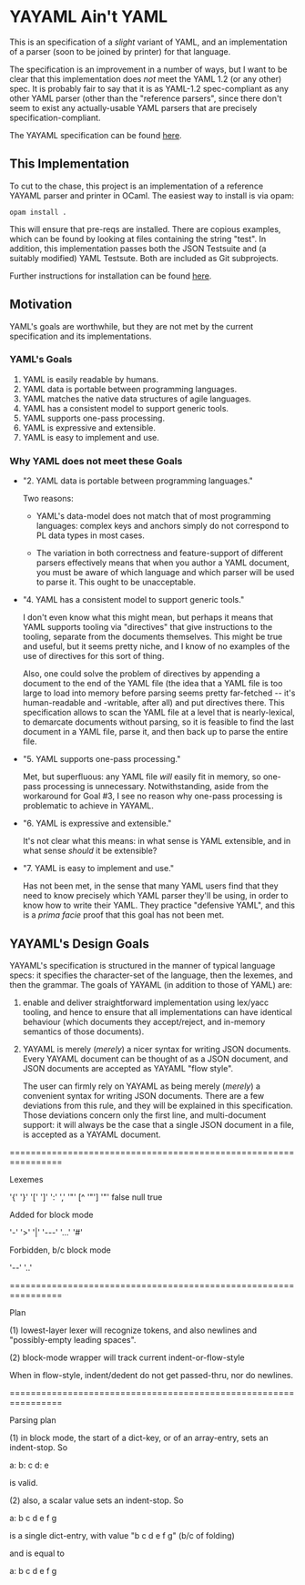 # YAYAML Ain't YAML

This is an specification of a *slight* variant of
YAML, and an implementation of a parser (soon to be joined by printer) for that language.

The specification is an improvement in a number of ways, but I want to
be clear that this implementation does *not* meet the YAML 1.2 (or any
other) spec.  It is probably fair to say that it is as YAML-1.2
spec-compliant as any other YAML parser (other than the "reference
parsers", since there don't seem to exist any actually-usable YAML
parsers that are precisely specification-compliant.

The YAYAML specification can be found [here](YAYAML-SPECIFICATION.md).

## This Implementation

To cut to the chase, this project is an implementation of a reference
YAYAML parser and printer in OCaml.  The easiest way to install is via
opam:

```
opam install .
```

This will ensure that pre-reqs are installed.  There are copious
examples, which can be found by looking at files containing the string
"test".  In addition, this implementation passes both the JSON
Testsuite and (a suitably modified) YAML Testsute.  Both are included
as Git subprojects.

Further instructions for installation can be found [here](INSTALL.md).

## Motivation

YAML's goals are worthwhile, but they are not met by the current
specification and its implementations.

### YAML's Goals

1. YAML is easily readable by humans.
2. YAML data is portable between programming languages.
3. YAML matches the native data structures of agile languages.
4. YAML has a consistent model to support generic tools.
5. YAML supports one-pass processing.
6. YAML is expressive and extensible.
7. YAML is easy to implement and use.

### Why YAML does not meet these Goals

* "2. YAML data is portable between programming languages."

  Two reasons:

	* YAML's data-model does not match that of most programming
	  languages: complex keys and anchors simply do not correspond to
	  PL data types in most cases.
  
	* The variation in both correctness and feature-support of
      different parsers effectively means that when you author a YAML
      document, you must be aware of which language and which parser
      will be used to parse it.  This ought to be unacceptable.
  
* "4. YAML has a consistent model to support generic tools."

  I don't even know what this might mean, but perhaps it means that
  YAML supports tooling via "directives" that give instructions to the
  tooling, separate from the documents themselves.  This might be true
  and useful, but it seems pretty niche, and I know of no examples of
  the use of directives for this sort of thing.

  Also, one could solve the problem of directives by appending a
  document to the end of the YAML file (the idea that a YAML file is
  too large to load into memory before parsing seems pretty
  far-fetched -- it's human-readable and -writable, after all) and put
  directives there.  This specification allows to scan the YAML file
  at a level that is nearly-lexical, to demarcate documents without
  parsing, so it is feasible to find the last document in a YAML file,
  parse it, and then back up to parse the entire file.

* "5. YAML supports one-pass processing."

  Met, but superfluous: any YAML file *will* easily fit in memory, so
  one-pass processing is unnecessary.  Notwithstanding, aside from the
  workaround for Goal #3, I see no reason why one-pass processing is
  problematic to achieve in YAYAML.

* "6. YAML is expressive and extensible."

  It's not clear what this means: in what sense is YAML extensible,
  and in what sense *should* it be extensible?
  
* "7. YAML is easy to implement and use."

  Has not been met, in the sense that many YAML users find that they
  need to know precisely which YAML parser they'll be using, in order
  to know how to write their YAML.  They practice "defensive YAML",
  and this is a *prima facie* proof that this goal has not been met.

## YAYAML's Design Goals

YAYAML's specification is structured in the manner of typical language
specs: it specifies the character-set of the language, then the
lexemes, and then the grammar.  The goals of YAYAML (in addition to
those of YAML) are:

1. enable and deliver straightforward implementation using lex/yacc
tooling, and hence to ensure that all implementations can have
identical behaviour (which documents they accept/reject, and in-memory
semantics of those documents).

2. YAYAML is merely (*merely*) a nicer syntax for writing JSON
   documents.  Every YAYAML document can be thought of as a JSON
   document, and JSON documents are accepted as YAYAML "flow style".
  
   The user can firmly rely on YAYAML as being merely (*merely*) a
   convenient syntax for writing JSON documents.  There are a few
   deviations from this rule, and they will be explained in this
   specification.  Those deviations concern only the first line, and
   multi-document support: it will always be the case that a single
   JSON document in a file, is accepted as a YAYAML document.
   



================================================================

Lexemes

'{' '}' '[' ']' ':' ','
'"' [^ '"'] '"'
false
null
true

<number>

Added for block mode

'-'
'>'
'|'
'---'
'...'
'#'

<raw-strings>

Forbidden, b/c block mode

'--'
'..'

================================================================

Plan

(1) lowest-layer lexer will recognize tokens, and also newlines and
"possibly-empty leading spaces".

(2) block-mode wrapper will track current indent-or-flow-style

When in flow-style, indent/dedent do not get passed-thru, nor do
newlines.

================================================================

Parsing plan

(1) in block mode, the start of a dict-key, or of an array-entry, sets
an indent-stop.  So

a: b: c
   d: e

is valid.

(2) also, a scalar value sets an indent-stop.  So

a: b c d
   e f g

is a single dict-entry, with value "b c d e f g" (b/c of folding)

and is equal to

a:
 b c d
 e f g
